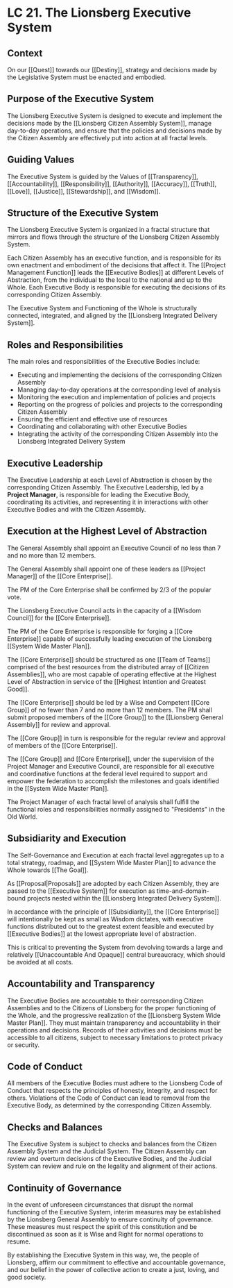 # LC 21. The Lionsberg Executive System

## Context

On our [[Quest]] towards our [[Destiny]], strategy and decisions made by the Legislative System must be enacted and embodied. 

## Purpose of the Executive System

The Lionsberg Executive System is designed to execute and implement the decisions made by the [[Lionsberg Citizen Assembly System]], manage day-to-day operations, and ensure that the policies and decisions made by the Citizen Assembly are effectively put into action at all fractal levels.

## Guiding Values

The Executive System is guided by the Values of [[Transparency]], [[Accountability]], [[Responsibility]], [[Authority]], [[Accuracy]], [[Truth]], [[Love]], [[Justice]], [[Stewardship]], and [[Wisdom]]. 

## Structure of the Executive System

The Lionsberg Executive System is organized in a fractal structure that mirrors and flows through the structure of the Lionsberg Citizen Assembly System. 

Each Citizen Assembly has an executive function, and is responsible for its own enactment and embodiment of the decisions that affect it. The [[Project Management Function]] leads the [[Executive Bodies]] at different Levels of Abstraction, from the individual to the local to the national and up to the Whole. Each Executive Body is responsible for executing the decisions of its corresponding Citizen Assembly. 

The Executive System and Functioning of the Whole is structurally connected, integrated, and aligned by the [[Lionsberg Integrated Delivery System]]. 

## Roles and Responsibilities

The main roles and responsibilities of the Executive Bodies include:

-   Executing and implementing the decisions of the corresponding Citizen Assembly
-   Managing day-to-day operations at the corresponding level of analysis
-   Monitoring the execution and implementation of policies and projects 
-   Reporting on the progress of policies and projects to the corresponding Citizen Assembly
-   Ensuring the efficient and effective use of resources
-   Coordinating and collaborating with other Executive Bodies
-   Integrating the activity of the corresponding Citizen Assembly into the Lionsberg Integrated Delivery System 

## Executive Leadership

The Executive Leadership at each Level of Abstraction is chosen by the corresponding Citizen Assembly. The Executive Leadership, led by a **Project Manager**, is responsible for leading the Executive Body, coordinating its activities, and representing it in interactions with other Executive Bodies and with the Citizen Assembly.

## Execution at the Highest Level of Abstraction 

The General Assembly shall appoint an Executive Council of no less than 7 and no more than 12 members. 

The General Assembly shall appoint one of these leaders as [[Project Manager]] of the [[Core Enterprise]]. 

The PM of the Core Enterprise shall be confirmed by 2/3 of the popular vote. 

The Lionsberg Executive Council acts in the capacity of a [[Wisdom Council]] for the [[Core Enterprise]]. 

The PM of the Core Enterprise is responsible for forging a [[Core Enterprise]] capable of successfully leading execution of the Lionsberg [[System Wide Master Plan]]. 

The [[Core Enterprise]] should be structured as one [[Team of Teams]] comprised of the best resources from the distributed array of [[Citizen Assemblies]], who are most capable of operating effective at the Highest Level of Abstraction in service of the [[Highest Intention and Greatest Good]]. 

The [[Core Enterprise]] should be led by a Wise and Competent [[Core Group]] of no fewer than 7 and no more than 12 members. The PM shall submit proposed members of the [[Core Group]] to the [[Lionsberg General Assembly]] for review and approval. 

The [[Core Group]] in turn is responsible for the regular review and approval of members of the [[Core Enterprise]]. 

The [[Core Group]] and [[Core Enterprise]], under the supervision of the Project Manager and Executive Council, are responsible for all executive and coordinative functions at the federal level required to support and empower the federation to accomplish the milestones and goals identified in the [[System Wide Master Plan]]. 

The Project Manager of each fractal level of analysis shall fulfill the functional roles and responsibilities normally assigned to "Presidents" in the Old World.  

## Subsidiarity and Execution

The Self-Governance and Execution at each fractal level aggregates up to a total strategy, roadmap, and [[System Wide Master Plan]] to advance the Whole towards [[The Goal]]. 

As [[Proposal|Proposals]] are adopted by each Citizen Assembly, they are passed to the [[Executive System]] for execution as time-and-domain-bound projects nested within the [[Lionsberg Integrated Delivery System]]. 

In accordance with the principle of [[Subsidiarity]], the [[Core Enterprise]] will intentionally be kept as small as Wisdom dictates, with executive functions distributed out to the greatest extent feasible and executed by [[Executive Bodies]] at the lowest appropriate level of abstraction. 

This is critical to preventing the System from devolving towards a large and relatively [[Unaccountable And Opaque]] central bureaucracy, which should be avoided at all costs. 

## Accountability and Transparency

The Executive Bodies are accountable to their corresponding Citizen Assemblies and to the Citizens of Lionsberg for the proper functioning of the Whole, and the progressive realization of the [[Lionsberg System Wide Master Plan]]. They must maintain transparency and accountability in their operations and decisions. Records of their activities and decisions must be accessible to all citizens, subject to necessary limitations to protect privacy or security.

## Code of Conduct

All members of the Executive Bodies must adhere to the Lionsberg Code of Conduct that respects the principles of honesty, integrity, and respect for others. Violations of the Code of Conduct can lead to removal from the Executive Body, as determined by the corresponding Citizen Assembly.

## Checks and Balances

The Executive System is subject to checks and balances from the Citizen Assembly System and the Judicial System. The Citizen Assembly can review and overturn decisions of the Executive Bodies, and the Judicial System can review and rule on the legality and alignment of their actions.

## Continuity of Governance

In the event of unforeseen circumstances that disrupt the normal functioning of the Executive System, interim measures may be established by the Lionsberg General Assembly to ensure continuity of governance. These measures must respect the spirit of this constitution and be discontinued as soon as it is Wise and Right for normal operations to resume.

By establishing the Executive System in this way, we, the people of Lionsberg, affirm our commitment to effective and accountable governance, and our belief in the power of collective action to create a just, loving, and good society.